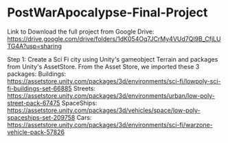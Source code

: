 # PostWarApocalypse-Final-Project
Link to Download the full project from Google Drive: https://drive.google.com/drive/folders/1dK054Oq7JCrMy4VUd7Ql9B_CfjLUTG4A?usp=sharing

Step 1: Create a Sci Fi city using Unity's gameobject Terrain and packages from Unity's AssetStore. From the Asset Store, we imported these 3 packages:
Buildings: https://assetstore.unity.com/packages/3d/environments/sci-fi/lowpoly-sci-fi-buildings-set-66885
Streets: https://assetstore.unity.com/packages/3d/environments/urban/low-poly-street-pack-67475
SpaceShips: https://assetstore.unity.com/packages/3d/vehicles/space/low-poly-spaceships-set-209758
Cars: https://assetstore.unity.com/packages/3d/environments/sci-fi/warzone-vehicle-pack-57826

